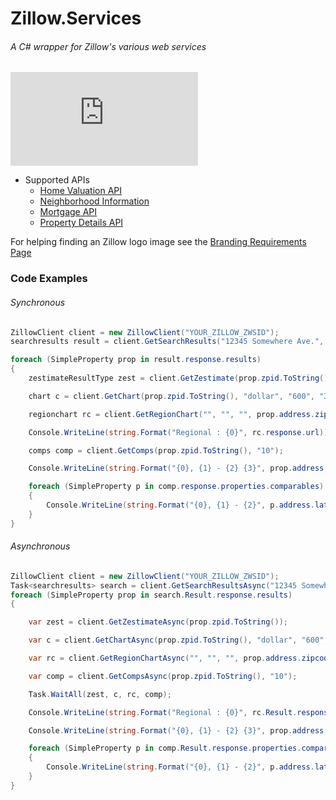 # Zillow.Services
###### A C# wrapper for Zillow's various web services

![alt text](http://www.zillow.com/widgets/GetVersionedResource.htm?path=/static/logos/Zillowlogo_200x50.gif "Zillow Real Estate Search")

* Supported APIs
  * [Home Valuation API](http://www.zillow.com/howto/api/HomeValuationAPIOverview.htm)
  * [Neighborhood Information](http://www.zillow.com/webtools/neighborhood-data/)
  * [Mortgage API](http://www.zillow.com/howto/api/MortgageAPIOverview.htm)
  * [Property Details API](http://www.zillow.com/howto/api/PropertyDetailsAPIOverview.htm)

For helping finding an Zillow logo image see the [Branding Requirements Page](http://www.zillow.com/howto/api/BrandingRequirements.htm)

### Code Examples

###### Synchronous
```csharp
ZillowClient client = new ZillowClient("YOUR_ZILLOW_ZWSID");
searchresults result = client.GetSearchResults("12345 Somewhere Ave.", "Anywhere MN 54321");

foreach (SimpleProperty prop in result.response.results)
{
    zestimateResultType zest = client.GetZestimate(prop.zpid.ToString());

    chart c = client.GetChart(prop.zpid.ToString(), "dollar", "600", "300");

    regionchart rc = client.GetRegionChart("", "", "", prop.address.zipcode, "dollar", "600", "300", SimpleChartDuration.Item1year, ChartVariant.detailed);

    Console.WriteLine(string.Format("Regional : {0}", rc.response.url));

    comps comp = client.GetComps(prop.zpid.ToString(), "10");

    Console.WriteLine(string.Format("{0}, {1} - {2} {3}", prop.address.latitude, prop.address.longitude, zest.response.zestimate.amount.Value, c.response.url));

    foreach (SimpleProperty p in comp.response.properties.comparables)
    {
        Console.WriteLine(string.Format("{0}, {1} - {2}", p.address.latitude, p.address.longitude, p.zestimate.amount.Value));
    }
}
```

###### Asynchronous
```csharp
ZillowClient client = new ZillowClient("YOUR_ZILLOW_ZWSID");
Task<searchresults> search = client.GetSearchResultsAsync("12345 Somewhere Ave.", "Anywhere MN 54321");
foreach (SimpleProperty prop in search.Result.response.results)
{

    var zest = client.GetZestimateAsync(prop.zpid.ToString());

    var c = client.GetChartAsync(prop.zpid.ToString(), "dollar", "600", "300");

    var rc = client.GetRegionChartAsync("", "", "", prop.address.zipcode, "dollar", "600", "300", SimpleChartDuration.Item1year, ChartVariant.detailed);

    var comp = client.GetCompsAsync(prop.zpid.ToString(), "10");

    Task.WaitAll(zest, c, rc, comp);

    Console.WriteLine(string.Format("Regional : {0}", rc.Result.response.url));

    Console.WriteLine(string.Format("{0}, {1} - {2} {3}", prop.address.latitude, prop.address.longitude, zest.Result.response.zestimate.amount.Value, c.Result.response.url));

    foreach (SimpleProperty p in comp.Result.response.properties.comparables)
    {
        Console.WriteLine(string.Format("{0}, {1} - {2}", p.address.latitude, p.address.longitude, p.zestimate.amount.Value));
    }
}
```